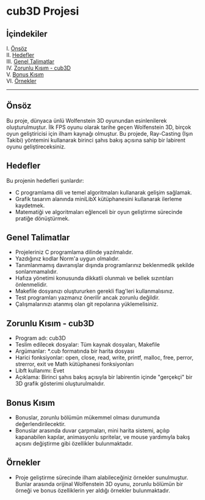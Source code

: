 # cub3D Projesi

## İçindekiler

I. [Önsöz](https://chat.openai.com/c/29e225f6-4f09-474a-bf35-4ca90493cd4e#%C3%B6ns%C3%B6z)  
II. [Hedefler](https://chat.openai.com/c/29e225f6-4f09-474a-bf35-4ca90493cd4e#hedefler)  
III. [Genel Talimatlar](https://chat.openai.com/c/29e225f6-4f09-474a-bf35-4ca90493cd4e#genel-talimatlar)  
IV. [Zorunlu Kısım - cub3D](https://chat.openai.com/c/29e225f6-4f09-474a-bf35-4ca90493cd4e#zorunlu-k%C4%B1s%C4%B1m---cub3d)  
V. [Bonus Kısım](https://chat.openai.com/c/29e225f6-4f09-474a-bf35-4ca90493cd4e#bonus-k%C4%B1s%C4%B1m)  
VI. [Örnekler](https://chat.openai.com/c/29e225f6-4f09-474a-bf35-4ca90493cd4e#%C3%B6rnekler)

---

## Önsöz

Bu proje, dünyaca ünlü Wolfenstein 3D oyunundan esinlenilerek oluşturulmuştur. İlk FPS oyunu olarak tarihe geçen Wolfenstein 3D, birçok oyun geliştiricisi için ilham kaynağı olmuştur. Bu projede, Ray-Casting (Işın Takibi) yöntemini kullanarak birinci şahıs bakış açısına sahip bir labirent oyunu geliştireceksiniz.

## Hedefler

Bu projenin hedefleri şunlardır:

- C programlama dili ve temel algoritmaları kullanarak gelişim sağlamak.
- Grafik tasarım alanında miniLibX kütüphanesini kullanarak ilerleme kaydetmek.
- Matematiği ve algoritmaları eğlenceli bir oyun geliştirme sürecinde pratiğe dönüştürmek.

## Genel Talimatlar

- Projeleriniz C programlama dilinde yazılmalıdır.
- Yazdığınız kodlar Norm'a uygun olmalıdır.
- Tanımlanmamış davranışlar dışında programlarınız beklenmedik şekilde sonlanmamalıdır.
- Hafıza yönetimi konusunda dikkatli olunmalı ve bellek sızıntıları önlenmelidir.
- Makefile dosyanızı oluştururken gerekli flag'leri kullanmalısınız.
- Test programları yazmanız önerilir ancak zorunlu değildir.
- Çalışmalarınızı atanmış olan git repolarına yüklemelisiniz.

## Zorunlu Kısım - cub3D

- Program adı: cub3D
- Teslim edilecek dosyalar: Tüm kaynak dosyaları, Makefile
- Argümanlar: *.cub formatında bir harita dosyası
- Harici fonksiyonlar: open, close, read, write, printf, malloc, free, perror, strerror, exit ve Math kütüphanesi fonksiyonları
- Libft kullanımı: Evet
- Açıklama: Birinci şahıs bakış açısıyla bir labirentin içinde "gerçekçi" bir 3D grafik gösterimi oluşturulmalıdır.

## Bonus Kısım

- Bonuslar, zorunlu bölümün mükemmel olması durumunda değerlendirilecektir.
- Bonuslar arasında duvar çarpmaları, mini harita sistemi, açılıp kapanabilen kapılar, animasyonlu spritelar, ve mouse yardımıyla bakış açısını değiştirme gibi özellikler bulunmaktadır.

## Örnekler

- Proje geliştirme sürecinde ilham alabileceğiniz örnekler sunulmuştur. Bunlar arasında orijinal Wolfenstein 3D oyunu, zorunlu bölümün bir örneği ve bonus özelliklerin yer aldığı örnekler bulunmaktadır.